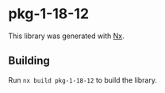 # pkg-1-18-12

This library was generated with [Nx](https://nx.dev).

## Building

Run `nx build pkg-1-18-12` to build the library.
